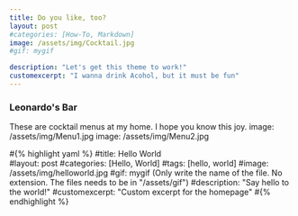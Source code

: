 ```yaml
---
title: Do you like, too?
layout: post
#categories: [How-To, Markdown]
image: /assets/img/Cocktail.jpg
#gif: mygif

description: "Let's get this theme to work!"
customexcerpt: "I wanna drink Acohol, but it must be fun"
---
```


### Leonardo's Bar
These are cocktail menus at my home. 
I hope you know this joy.
image: /assets/img/Menu1.jpg
image: /assets/img/Menu2.jpg

#{% highlight yaml %}
#title: Hello World   
#layout: post
#categories: [Hello, World]
#tags: [hello, world]
#image: /assets/img/helloworld.jpg
#gif: mygif (Only write the name of the file. No extension. The files needs to be in "/assets/gif")
#description: "Say hello to the world!"
#customexcerpt: "Custom excerpt for the homepage"
#{% endhighlight %}
